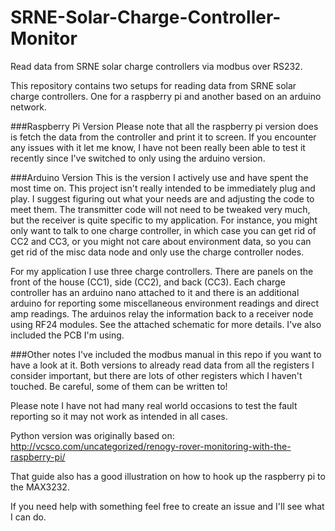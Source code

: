 # SRNE-Solar-Charge-Controller-Monitor
Read data from SRNE solar charge controllers via modbus over RS232.

This repository contains two setups for reading data from SRNE solar charge controllers. One for a raspberry pi and another based on an arduino network.

###Raspberry Pi Version
Please note that all the raspberry pi version does is fetch the data from the controller and print it to screen. If you encounter any issues with it let me know, I have not been really been able to test it recently since I've switched to only using the arduino version.

###Arduino Version
This is the version I actively use and have spent the most time on.
This project isn't really intended to be immediately plug and play. I suggest figuring out what your needs are and adjusting the code to meet them.
The transmitter code will not need to be tweaked very much, but the receiver is quite specific to my application.
For instance, you might only want to talk to one charge controller, in which case you can get rid of CC2 and CC3, or you might not care about environment data, so you can get rid of the misc data node and only use the charge controller nodes.

For my application I use three charge controllers. There are panels on the front of the house (CC1), side (CC2), and back (CC3). Each charge controller has an arduino nano attached to it and there is an additional arduino for reporting some miscellaneous environment readings and direct amp readings. The arduinos relay the information back to a receiver node using RF24 modules. See the attached schematic for more details. I've also included the PCB I'm using.

###Other notes
I've included the modbus manual in this repo if you want to have a look at it. Both versions to already read data from all the registers I consider important, but there are lots of other registers which I haven't touched. Be careful, some of them can be written to!

Please note I have not had many real world occasions to test the fault reporting so it may not work as intended in all cases.

Python version was originally based on: http://vcsco.com/uncategorized/renogy-rover-monitoring-with-the-raspberry-pi/

That guide also has a good illustration on how to hook up the raspberry pi to the MAX3232.

If you need help with something feel free to create an issue and I'll see what I can do.